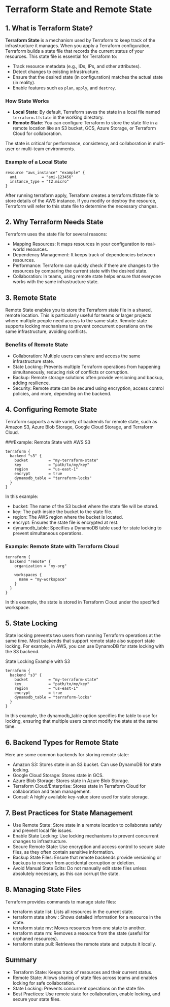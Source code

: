 # Terraform State and Remote State

## 1. What is Terraform State?

**Terraform State** is a mechanism used by Terraform to keep track of the infrastructure it manages. When you apply a Terraform configuration, Terraform builds a state file that records the current status of your resources. This state file is essential for Terraform to:
- Track resource metadata (e.g., IDs, IPs, and other attributes).
- Detect changes to existing infrastructure.
- Ensure that the desired state (in configuration) matches the actual state (in reality).
- Enable features such as `plan`, `apply`, and `destroy`.

### How State Works

- **Local State**: By default, Terraform saves the state in a local file named `terraform.tfstate` in the working directory.
- **Remote State**: You can configure Terraform to store the state file in a remote location like an S3 bucket, GCS, Azure Storage, or Terraform Cloud for collaboration.

The state is critical for performance, consistency, and collaboration in multi-user or multi-team environments.

### Example of a Local State

```hcl
resource "aws_instance" "example" {
  ami           = "ami-123456"
  instance_type = "t2.micro"
}
```
After running terraform apply, Terraform creates a terraform.tfstate file to store details of the AWS instance. If you modify or destroy the resource, Terraform will refer to this state file to determine the necessary changes.

## 2. Why Terraform Needs State
Terraform uses the state file for several reasons:

- Mapping Resources: It maps resources in your configuration to real-world resources.
- Dependency Management: It keeps track of dependencies between resources.
- Performance: Terraform can quickly check if there are changes to the resources by comparing the current state with the desired state.
- Collaboration: In teams, using remote state helps ensure that everyone works with the same infrastructure state.
## 3. Remote State
Remote State enables you to store the Terraform state file in a shared, remote location. This is particularly useful for teams or larger projects where multiple people need access to the same state. Remote state supports locking mechanisms to prevent concurrent operations on the same infrastructure, avoiding conflicts.

### Benefits of Remote State
- Collaboration: Multiple users can share and access the same infrastructure state.
- State Locking: Prevents multiple Terraform operations from happening simultaneously, reducing risk of conflicts or corruption.
- Backup: Remote storage solutions often provide versioning and backup, adding resilience.
- Security: Remote state can be secured using encryption, access control policies, and more, depending on the backend.
## 4. Configuring Remote State
Terraform supports a wide variety of backends for remote state, such as Amazon S3, Azure Blob Storage, Google Cloud Storage, and Terraform Cloud.

###Example: Remote State with AWS S3
```hcl
terraform {
  backend "s3" {
    bucket         = "my-terraform-state"
    key            = "path/to/my/key"
    region         = "us-east-1"
    encrypt        = true
    dynamodb_table = "terraform-locks"
  }
}
```
In this example:

- bucket: The name of the S3 bucket where the state file will be stored.
- key: The path inside the bucket to the state file.
- region: The AWS region where the bucket is located.
- encrypt: Ensures the state file is encrypted at rest.
- dynamodb_table: Specifies a DynamoDB table used for state locking to prevent simultaneous operations.

### Example: Remote State with Terraform Cloud
```hcl
terraform {
  backend "remote" {
    organization = "my-org"

    workspaces {
      name = "my-workspace"
    }
  }
}
```
In this example, the state is stored in Terraform Cloud under the specified workspace.

## 5. State Locking
State locking prevents two users from running Terraform operations at the same time. Most backends that support remote state also support state locking. For example, in AWS, you can use DynamoDB for state locking with the S3 backend.

State Locking Example with S3
```hcl
terraform {
  backend "s3" {
    bucket         = "my-terraform-state"
    key            = "path/to/my/key"
    region         = "us-east-1"
    encrypt        = true
    dynamodb_table = "terraform-locks"
  }
}
```
In this example, the dynamodb_table option specifies the table to use for locking, ensuring that multiple users cannot modify the state at the same time.

## 6. Backend Types for Remote State
Here are some common backends for storing remote state:

- Amazon S3: Stores state in an S3 bucket. Can use DynamoDB for state locking.
- Google Cloud Storage: Stores state in GCS.
- Azure Blob Storage: Stores state in Azure Blob Storage.
- Terraform Cloud/Enterprise: Stores state in Terraform Cloud for collaboration and team management.
- Consul: A highly available key-value store used for state storage.
## 7. Best Practices for State Management
- Use Remote State: Store state in a remote location to collaborate safely and prevent local file issues.
- Enable State Locking: Use locking mechanisms to prevent concurrent changes to infrastructure.
- Secure Remote State: Use encryption and access control to secure state files, as they often contain sensitive information.
- Backup State Files: Ensure that remote backends provide versioning or backups to recover from accidental corruption or deletion.
- Avoid Manual State Edits: Do not manually edit state files unless absolutely necessary, as this can corrupt the state.
## 8. Managing State Files
Terraform provides commands to manage state files:

- terraform state list: Lists all resources in the current state.
- terraform state show <resource>: Shows detailed information for a resource in the state.
- terraform state mv: Moves resources from one state to another.
- terraform state rm: Removes a resource from the state (useful for orphaned resources).
- terraform state pull: Retrieves the remote state and outputs it locally.
## Summary
- Terraform State: Keeps track of resources and their current status.
- Remote State: Allows sharing of state files across teams and enables locking for safe collaboration.
- State Locking: Prevents concurrent operations on the state file.
- Best Practices: Use remote state for collaboration, enable locking, and secure your state files.
